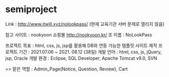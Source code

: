 # semiproject

Link : http://www.itwill.xyz/nolookpass/ 
(현재 교육기관 서버 문제로 열리지 않음)

참고 사이트 : nookyoon 쇼핑몰 http://nookyoon.kr/
조 이름 : NoLookPass

프로젝트 목표 : html, css, js, jsp를 활용해 DB와 연동 가능한 템플릿 사이트 제작
프로젝트 기간 : 2021.07.06 ~ 2021. 08.12 (38일)
개발 언어 : html, css, js, jQuery, jsp, Oracle
개발 환경 : Eclipse, SQL Developer, Apache Tomcat v9.0, SVN

=> 맡은 역할 : Admin_Page(Notice, Question, Review), Cart
